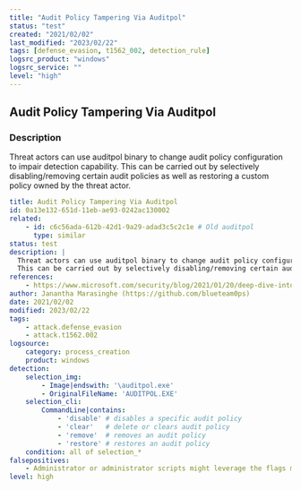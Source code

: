 ```yaml
---
title: "Audit Policy Tampering Via Auditpol"
status: "test"
created: "2021/02/02"
last_modified: "2023/02/22"
tags: [defense_evasion, t1562_002, detection_rule]
logsrc_product: "windows"
logsrc_service: ""
level: "high"
---
```


## Audit Policy Tampering Via Auditpol

### Description

Threat actors can use auditpol binary to change audit policy configuration to impair detection capability.
This can be carried out by selectively disabling/removing certain audit policies as well as restoring a custom policy owned by the threat actor.


```yml
title: Audit Policy Tampering Via Auditpol
id: 0a13e132-651d-11eb-ae93-0242ac130002
related:
    - id: c6c56ada-612b-42d1-9a29-adad3c5c2c1e # Old auditpol
      type: similar
status: test
description: |
  Threat actors can use auditpol binary to change audit policy configuration to impair detection capability.
  This can be carried out by selectively disabling/removing certain audit policies as well as restoring a custom policy owned by the threat actor.
references:
    - https://www.microsoft.com/security/blog/2021/01/20/deep-dive-into-the-solorigate-second-stage-activation-from-sunburst-to-teardrop-and-raindrop/
author: Janantha Marasinghe (https://github.com/blueteam0ps)
date: 2021/02/02
modified: 2023/02/22
tags:
    - attack.defense_evasion
    - attack.t1562.002
logsource:
    category: process_creation
    product: windows
detection:
    selection_img:
        - Image|endswith: '\auditpol.exe'
        - OriginalFileName: 'AUDITPOL.EXE'
    selection_cli:
        CommandLine|contains:
            - 'disable' # disables a specific audit policy
            - 'clear'   # delete or clears audit policy
            - 'remove'  # removes an audit policy
            - 'restore' # restores an audit policy
    condition: all of selection_*
falsepositives:
    - Administrator or administrator scripts might leverage the flags mentioned in the detection section. Either way, it should always be monitored
level: high

```
